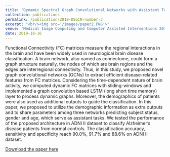 ```yaml
---
title: "Dynamic Spectral Graph Convolutional Networks with Assistant Task Learning for Early MCI Diagnosis"
collection: publications
permalink: /publication/2019-DSGCN-number-3
excerpt: "<br/><img src='/images/paper2.PNG'>"
venue: 'Medical Image Computing and Computer Assisted Interventions 2019'
date: 2019-10-16
---
```

Functional Connectivity (FC) matrices measure the regional interactions in the brain and have been widely used in neurological brain disease classification. A brain network, also named as connectome, could form a graph structure naturally, the nodes of which are brain regions and the edges are interregional connectivity. Thus, in this study, we proposed novel graph convolutional networks (GCNs) to extract efficient disease-related features from FC matrices. Considering the time-dependent nature of brain activity, we computed dynamic FC matrices with sliding-windows and implemented a graph convolution based LSTM (long short time memory) layer to process dynamic graphs. Moreover, the demographics of patients were also used as additional outputs to guide the classification. In this paper, we proposed to utilize the demographic information as extra outputs and to share parameters among three networks predicting subject status, gender and age, which serve as assistant tasks. We tested the performance of the proposed architecture in ADNI II dataset to classify Alzheimer’s disease patients from normal controls. The classification accuracy, sensitivity and specificity reach 90.0%, 91.7% and 88.6% on ADNI II dataset.

[Download the paper here](https://doi.org/10.1007/978-3-030-32251-9_70)
